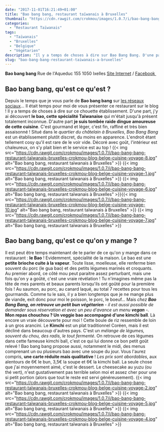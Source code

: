 ```yaml
---
date: "2017-11-01T16:21:49+01:00"
title: "Bao bang bang, restaurant taïwanais à Bruxelles"
thumbnail: "https://cdn.rawgit.com/crokmou/images/1.0.7/i/bao-bang-bang-restaurant-taïwanais-bruxelles-crokmou-blog-belge-cuisine-voyage-3.jpg"
categories:
  - "Restaurant Taïwanais"
tags:
  - "Taïwanais"
  - "Bruxelles"
  - "Belgique"
  - "Végétarien"
description: "Il y a temps de choses à dire sur Bao Bang Bang. D'une part, j'y ai découvert **le bao, cette spécialité Taïwanaise** qui m'était jusqu'à présent totalement inconnue."
slug: "bao-bang-bang-restaurant-taiwanais-a-bruxelles"
---
```


**Bao bang bang** Rue de l'Aqueduc 155 1050 Ixelles [Site Internet](http://baobangbang.be/) / [Facebook ](https://www.facebook.com/baobangbangbruxelles/)

## **Bao bang bang, qu'est ce qu'est ?**

Depuis le temps que je vous parle de **Bao bang bang** sur [les réseaux sociaux](https://www.instagram.com/p/BZqO_f9FVGK/?taken-by=crokmou.blog)... Il était temps pour moi de vous présenter ce restaurant sur le blog ! Il y a temps de choses à dire sur ce chouette établissement. D'une part, j'y ai découvert **le bao, cette spécialité Taïwanaise** qui m'était jusqu'à présent totalement inconnue. D'autre part **je suis tombée raide dingue amoureuse de cette cuisine**. C'est gourmand et léger, c'est fin, raffiné et très bien assaisonné ! Situé dans le _quartier du châtelain à Bruxelles_, _Bao Bang Bang_ est un établissement plutôt discret, du moins en apparence. L'endroit étant tellement cosy qu'il est rare de le voir vide. Décoré avec goût, l'intérieur est chaleureux, on s'y plait bien et le service est au top ! {{< img src="https://cdn.rawgit.com/crokmou/images/1.0.7/i/bao-bang-bang-restaurant-taïwanais-bruxelles-crokmou-blog-belge-cuisine-voyage-8.jpg" alt="Bao bang bang, restaurant taïwanais à Bruxelles" >}} {{< img src="https://cdn.rawgit.com/crokmou/images/1.0.7/i/bao-bang-bang-restaurant-taïwanais-bruxelles-crokmou-blog-belge-cuisine-voyage-1.jpg" alt="Bao bang bang, restaurant taïwanais à Bruxelles" >}} {{< img src="https://cdn.rawgit.com/crokmou/images/1.0.7/i/bao-bang-bang-restaurant-taïwanais-bruxelles-crokmou-blog-belge-cuisine-voyage-6.jpg" alt="Bao bang bang, restaurant taïwanais à Bruxelles" >}}{{< img src="https://cdn.rawgit.com/crokmou/images/1.0.7/i/bao-bang-bang-restaurant-taïwanais-bruxelles-crokmou-blog-belge-cuisine-voyage-10.jpg" alt="Bao bang bang, restaurant taïwanais à Bruxelles" >}} {{< img src="https://cdn.rawgit.com/crokmou/images/1.0.7/i/bao-bang-bang-restaurant-taïwanais-bruxelles-crokmou-blog-belge-cuisine-voyage-7.jpg" alt="Bao bang bang, restaurant taïwanais à Bruxelles" >}}

## **Bao bang bang, qu'est ce qu'on y mange ?**

Il est peut être temps maintenant de te parler de ce qu'on y mange dans ce restaurant : **le Bao** ! Evidemment, spécialité de la maison. Le bao est une **petite brioche cuite à la vapeur**. Toute lisse, moelleuse, elle renferme bien souvent du porc (le gua bao) et des petits légumes marinés et croquants. Au premier abord, ce côté mou peut paraitre assez perturbant, mais une fois qu'on y a goûté, c'est une vraie révélation ! Tu n'imagines même pas la tête de mes parents et beaux parents lorsqu'ils ont goûté pour la première fois ! Au saumon, au porc, au canard laqué, au total 7 recettes pour tous les gourmands. Comme tu le sais, il y a bien longtemps que je ne mange plus de viande, exit donc pour moi le poisson, le porc, le boeuf... Mais _chez **Bao Bang Bang, on retrouve un petit bun végétarien** - il est aussi possible de demander sous réservation et avec un peu d'avance un menu **vegan** -._ **Mon repas chouchou ? Un veggie bao accompagné d'une kimchi ball**. Là encore un vraie découverte pour moi ! Cette boule de riz ressemble de loin à un gros arancini. Le **Kimchi** est un plat traditionnel Coréen, mais il est décliné dans beaucoup d'autres pays. C'est un _mélange de légumes, souvent du chou, des radis, le tout fermenté_. On retrouve de ces légumes dans cette fameuse kimchi ball, c'est ce qui lui donne ce bon petit goût relevé ! Bao bang bang propose aussi, notamment le midi, des menus comprenant un ou plusieurs bao avec une soupe du jour. Vous l'aurez compris, **une carte réduite mais qualitative** ! _Les prix sont abordables_, aux alentours de 6€ le bun, 3,5€ la soupe et 6€ la kimchi ball. La seule chose que j'ai moyennement aimé, c'est le dessert. Le cheesecake au yuzu (ou thé vert), n'est gustativement pas terrible selon moi et assez cher pour une si petit portion (alors que tout le reste est servi généreusement). {{< img src="https://cdn.rawgit.com/crokmou/images/1.0.7/i/bao-bang-bang-restaurant-taïwanais-bruxelles-crokmou-blog-belge-cuisine-voyage-2.jpg" alt="Bao bang bang, restaurant taïwanais à Bruxelles" >}} {{< img src="https://cdn.rawgit.com/crokmou/images/1.0.7/i/bao-bang-bang-restaurant-taïwanais-bruxelles-crokmou-blog-belge-cuisine-voyage-5.jpg" alt="Bao bang bang, restaurant taïwanais à Bruxelles" >}} {{< img src="https://cdn.rawgit.com/crokmou/images/1.0.7/i/bao-bang-bang-restaurant-taïwanais-bruxelles-crokmou-blog-belge-cuisine-voyage-4.jpg" alt="Bao bang bang, restaurant taïwanais à Bruxelles" >}}

